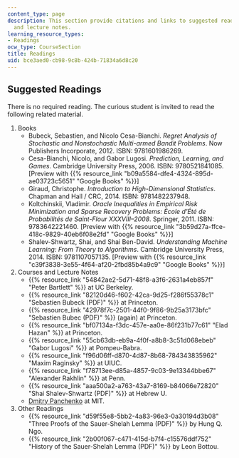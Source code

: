 ```yaml
---
content_type: page
description: This section provide citations and links to suggested readings, courses,
  and lecture notes.
learning_resource_types:
- Readings
ocw_type: CourseSection
title: Readings
uid: bce3aed0-cb98-9c8b-424b-71834a6d8c20
---
```


Suggested Readings
------------------

There is no required reading. The curious student is invited to read the following related material.

1.  Books
    *   Bubeck, Sebastien, and Nicolo Cesa-Bianchi. _Regret Analysis of Stochastic and Nonstochastic Multi-armed Bandit Problems_. Now Publishers Incorporate, 2012. ISBN: 9781601986269.
    *   Cesa-Bianchi, Nicolo, and Gabor Lugosi. _Prediction, Learning, and Games_. Cambridge University Press, 2006. ISBN: 9780521841085. \[Preview with {{% resource_link "b09a5584-dfe4-4324-895d-ae03723c5651" "Google Books" %}}\]
    *   Giraud, Christophe. _Introduction to High-Dimensional Statistics_. Chapman and Hall / CRC, 2014. ISBN: 9781482237948.
    *   Koltchinskii, Vladimir. _Oracle Inequalities in Empirical Risk Minimization and Sparse Recovery Problems: École d'Été de Probabilités de Saint-Flour XXXVIII–2008_. Springer, 2011. ISBN: 9783642221460. \[Preview with {{% resource_link "3b59d27a-ffce-418c-9829-40eb6f08e2fd" "Google Books" %}}\]
    *   Shalev-Shwartz, Shai, and Shai Ben-David. _Understanding Machine Learning: From Theory to Algorithms_. Cambridge University Press, 2014. ISBN: 9781107057135. \[Preview with {{% resource_link "c39f3838-3e55-4f64-af20-2fbd85b4a9c9" "Google Books" %}}\]
2.  Courses and Lecture Notes
    *   {{% resource_link "54842ae2-5d71-48f8-a3f6-2631a4eb857f" "Peter Bartlett" %}} at UC Berkeley.
    *   {{% resource_link "82120d46-f602-42ca-9d25-f286f55378c1" "Sebastien Bubeck (PDF)" %}} at Princeton.
    *   {{% resource_link "42978f7c-2501-44f0-9f86-9b25a3173bfc" "Sebastien Bubec (PDF)" %}} (again) at Princeton.
    *   {{% resource_link "bf07134a-f3dc-457e-aa0e-86f231b77c61" "Elad Hazan" %}} at Princeton.
    *   {{% resource_link "55cb63db-eb9a-4f0f-a8b8-3c51d068ebeb" "Gabor Lugosi" %}} at Pompeu-Babra.
    *   {{% resource_link "f96d06ff-d870-4d87-8b68-784343835962" "Maxim Raginsky" %}} at UIUC.
    *   {{% resource_link "f78713ee-d85a-4857-9c03-9e13344bbe67" "Alexander Rakhlin" %}} at Penn.
    *   {{% resource_link "aaa500a2-a763-43a7-8169-b84066e72820" "Shai Shalev-Shwartz (PDF)" %}} at Hebrew U.
    *   [Dmitry Panchenko](/courses/18-465-topics-in-statistics-statistical-learning-theory-spring-2007) at MIT.
3.  Other Readings
    *   {{% resource_link "d59f55e8-5bb2-4a83-96e3-0a30194d3b08" "Three Proofs of the Sauer-Shelah Lemma (PDF)" %}} by Hung Q. Ngo.
    *   {{% resource_link "2b00f067-c471-415d-b7f4-c15576ddf752" "History of the Sauer-Shelah Lemma (PDF)" %}} by Leon Bottou.